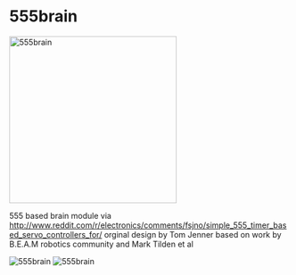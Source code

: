 555brain
========


<img src="http://i.imgur.com/qK9Ut6Z.jpg" width="300" alt="555brain">

555 based brain module
via http://www.reddit.com/r/electronics/comments/fsjno/simple_555_timer_based_servo_controllers_for/
orginal design by Tom Jenner based on work by B.E.A.M robotics community and Mark Tilden et al



<img src="http://i.imgur.com/TgBZQDq.png" alt="555brain">
<img src="http://i.imgur.com/uGx18En.png" alt="555brain">

